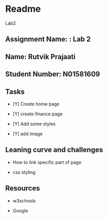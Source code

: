 # Readme
Lab2
## Assignment Name: : Lab 2

## Name: Rutvik Prajaati

## Student Number: N01581609



## Tasks

- [Y] Create home page

- [Y] create finance page

- [Y] Add some styles

- [Y] add image


## Leaning curve and challenges

- How to link specific part of page

- css styling 

## Resources

- w3schools

- Google
